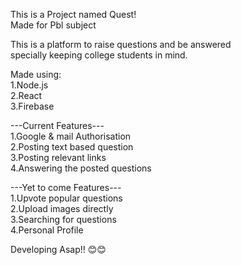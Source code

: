 This is a Project named Quest!  
Made for Pbl subject  
  
This is a platform to raise questions and be answered  
specially keeping college students in mind.  
  
Made using:  
1.Node.js  
2.React  
3.Firebase  
  
---Current Features---  
1.Google & mail Authorisation  
2.Posting text based question  
3.Posting relevant links  
4.Answering the posted questions  
  
---Yet to come Features---  
1.Upvote popular questions  
2.Upload images directly  
3.Searching for questions  
4.Personal Profile  
  
Developing Asap!! 😊😊
